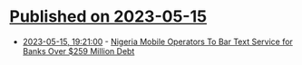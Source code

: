 # [Published on 2023-05-15](index.md)

* [2023-05-15, 19:21:00](https://tech.slashdot.org/story/23/05/15/1829201/nigeria-mobile-operators-to-bar-text-service-for-banks-over-259-million-debt?utm_source=rss1.0mainlinkanon&utm_medium=feed) - [Nigeria Mobile Operators To Bar Text Service for Banks Over $259 Million Debt](https://tech.slashdot.org/story/23/05/15/1829201/nigeria-mobile-operators-to-bar-text-service-for-banks-over-259-million-debt?utm_source=rss1.0mainlinkanon&utm_medium=feed)
